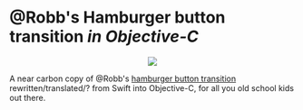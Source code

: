 # @Robb's Hamburger button transition *in Objective-C*

<p align="center">
    <img src="https://cloud.githubusercontent.com/assets/917581/3488634/b533ee1e-04f7-11e4-896d-5f8ff66f3038.gif">
</p>

A near carbon copy of @Robb's [hamburger button transition](https://github.com/robb/hamburger-button) rewritten/translated/? from Swift into Objective-C, for all you old school kids out there.
